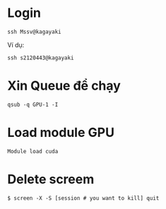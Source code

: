 # Login
```
ssh Mssv@kagayaki
```
Ví dụ:
```
ssh s2120443@kagayaki
```
# Xin Queue để chạy
```
qsub -q GPU-1 -I
```
# Load module GPU
```
Module load cuda
```
# Delete screem
```
$ screen -X -S [session # you want to kill] quit
```
